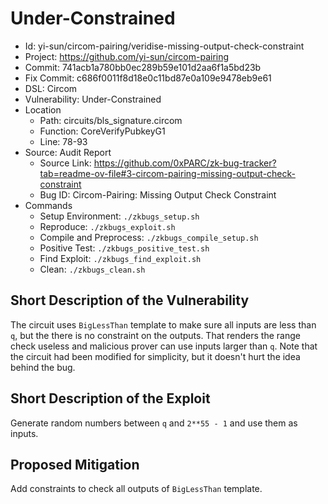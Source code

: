 # Under-Constrained

* Id: yi-sun/circom-pairing/veridise-missing-output-check-constraint
* Project: https://github.com/yi-sun/circom-pairing
* Commit: 741acb1a780bb0ec289b59e101d2aa6f1a5bd23b
* Fix Commit: c686f0011f8d18e0c11bd87e0a109e9478eb9e61
* DSL: Circom
* Vulnerability: Under-Constrained
* Location
  - Path: circuits/bls_signature.circom
  - Function: CoreVerifyPubkeyG1
  - Line: 78-93
* Source: Audit Report
  - Source Link: https://github.com/0xPARC/zk-bug-tracker?tab=readme-ov-file#3-circom-pairing-missing-output-check-constraint
  - Bug ID: Circom-Pairing: Missing Output Check Constraint
* Commands
  - Setup Environment: `./zkbugs_setup.sh`
  - Reproduce: `./zkbugs_exploit.sh`
  - Compile and Preprocess: `./zkbugs_compile_setup.sh`
  - Positive Test: `./zkbugs_positive_test.sh`
  - Find Exploit: `./zkbugs_find_exploit.sh`
  - Clean: `./zkbugs_clean.sh`

## Short Description of the Vulnerability

The circuit uses `BigLessThan` template to make sure all inputs are less than `q`, but the there is no constraint on the outputs. That renders the range check useless and malicious prover can use inputs larger than `q`. Note that the circuit had been modified for simplicity, but it doesn't hurt the idea behind the bug.

## Short Description of the Exploit

Generate random numbers between `q` and `2**55 - 1` and use them as inputs.

## Proposed Mitigation

Add constraints to check all outputs of `BigLessThan` template.
